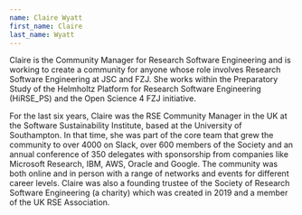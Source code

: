 ```yaml
---
name: Claire Wyatt
first_name: Claire
last_name: Wyatt
---
```


Claire is the Community Manager for Research Software Engineering and is working to create a community for anyone whose role involves Research Software Engineering at JSC and FZJ. She works within the Preparatory Study of the Helmholtz Platform for Research Software Engineering (HiRSE_PS) and the Open Science 4 FZJ initiative. 

For the last six years, Claire was the RSE Community Manager in the UK at the Software Sustainability Institute, based at the University of Southampton. In that time, she was part of the core team that grew the community to over 4000 on Slack, over 600 members of the Society and an annual conference of 350 delegates with sponsorship from companies like Microsoft Research, IBM, AWS, Oracle and Google. The community was both online and in person with a range of networks and events for different career levels. Claire was also a founding trustee of the Society of Research Software Engineering (a charity) which was created in 2019 and a member of the UK RSE Association.